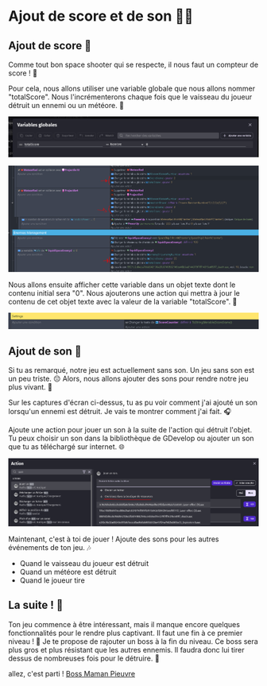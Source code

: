 # Ajout de score et de son 🎵🔢

## Ajout de score 🔢

Comme tout bon space shooter qui se respecte, il nous faut un compteur de score ! 🚀

Pour cela, nous allons utiliser une variable globale que nous allons nommer "totalScore". Nous l'incrémenterons chaque fois que le vaisseau du joueur détruit un ennemi ou un météore. 🌠

![variable globale](images/totalScore.png)

![incrémentation du score](images/incrementationScore.png)

Nous allons ensuite afficher cette variable dans un objet texte dont le contenu initial sera "0". Nous ajouterons une action qui mettra à jour le contenu de cet objet texte avec la valeur de la variable "totalScore". 📝

![affichage du score](images/affichageScore.png)

## Ajout de son 🎵

Si tu as remarqué, notre jeu est actuellement sans son. Un jeu sans son est un peu triste. 😔 Alors, nous allons ajouter des sons pour rendre notre jeu plus vivant. 🎉

Sur les captures d'écran ci-dessus, tu as pu voir comment j'ai ajouté un son lorsqu'un ennemi est détruit. Je vais te montrer comment j'ai fait. 🎧

Ajoute une action pour jouer un son à la suite de l'action qui détruit l'objet. Tu peux choisir un son dans la bibliothèque de GDevelop ou ajouter un son que tu as téléchargé sur internet. 🌐

![son](images/son.png)

Maintenant, c'est à toi de jouer ! Ajoute des sons pour les autres événements de ton jeu. 🎶

- Quand le vaisseau du joueur est détruit
- Quand un météore est détruit
- Quand le joueur tire

## La suite ! 🚀

Ton jeu commence à être intéressant, mais il manque encore quelques fonctionnalités pour le rendre plus captivant. Il faut une fin à ce premier niveau ! 🏁
Je te propose de rajouter un boss à la fin du niveau. Ce boss sera plus gros et plus résistant que les autres ennemis. Il faudra donc lui tirer dessus de nombreuses fois pour le détruire. 🤖

allez, c'est parti ! [Boss Maman Pieuvre](07_Boss_Pieuvre.md)
